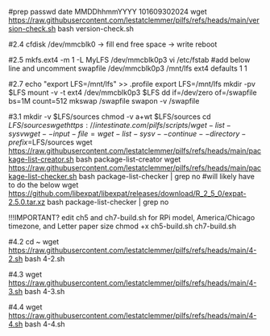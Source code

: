 #prep
passwd
date MMDDhhmmYYYY 101609302024
wget https://raw.githubusercontent.com/lestatclemmer/pilfs/refs/heads/main/version-check.sh
bash version-check.sh

#2.4
cfdisk /dev/mmcblk0 -> fill end free space -> write
reboot

#2.5
mkfs.ext4 -m 1 -L MyLFS /dev/mmcblk0p3
vi /etc/fstab
#add below line and uncomment swapfile
/dev/mmcblk0p3  /mnt/lfs ext4   defaults      1     1

#2.7
echo "export LFS=/mnt/lfs" >> .profile
export LFS=/mnt/lfs
mkdir -pv $LFS
mount -v -t ext4 /dev/mmcblk0p3 $LFS
dd if=/dev/zero of=/swapfile bs=1M count=512
mkswap /swapfile
swapon -v /swapfile

#3.1
mkdir -v $LFS/sources
chmod -v a+wt $LFS/sources
cd $LFS/sources
wget https://intestinate.com/pilfs/scripts/wget-list-sysv
wget --input-file=wget-list-sysv --continue --directory-prefix=$LFS/sources
wget https://raw.githubusercontent.com/lestatclemmer/pilfs/refs/heads/main/package-list-creator.sh
bash package-list-creator
wget https://raw.githubusercontent.com/lestatclemmer/pilfs/refs/heads/main/package-list-checker.sh
bash package-list-checker | grep no
#will likely have to do the below
wget https://github.com/libexpat/libexpat/releases/download/R_2_5_0/expat-2.5.0.tar.xz
bash package-list-checker | grep no

!!!IMPORTANT?
edit ch5 and ch7-build.sh for RPi model, America/Chicago timezone, and Letter paper size
chmod +x ch5-build.sh ch7-build.sh

#4.2
cd ~
wget https://raw.githubusercontent.com/lestatclemmer/pilfs/refs/heads/main/4-2.sh
bash 4-2.sh

#4.3
wget https://raw.githubusercontent.com/lestatclemmer/pilfs/refs/heads/main/4-3.sh
bash 4-3.sh

#4.4
wget https://raw.githubusercontent.com/lestatclemmer/pilfs/refs/heads/main/4-4.sh
bash 4-4.sh
